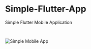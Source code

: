 # Simple-Flutter-App
Simple Flutter Mobile Application

<br>

![Simple Mobile App](https://github.com/muthumaliperera/Simple-Flutter-App/assets/87936179/2cc32e10-44ff-4cfc-abbf-d3707e26b705)
